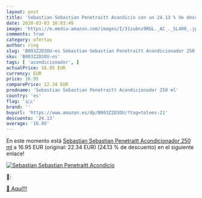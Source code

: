 ```yaml
---
layout: post
title: 'Sebastian Sebastian Penetraitt Acondicio con un 24.13 % de descuento'
date: 2020-03-03 16:03:49
image: 'https://m.media-amazon.com/images/I/31zubnz9RbL._AC_._SL400_.jpg'
comments: true
category: ofertas
author: ring
slug: 'B003Z2D3OU-es Sebastian Sebastian Penetraitt Acondicionador 250 ml'
sku: 'B003Z2D3OU-es'
tags: [ 'acondicionador', ]
actualPrice: 16.95 EUR
currency: EUR
price: 16.95
comparePrice: 22.34 EUR
prodname: 'Sebastian Sebastian Penetraitt Acondicionador 250 ml'
country: 'es'
flag: '🇪🇸'
brand: ''
buyurl: 'https://www.amazon.es/dp/B003Z2D3OU/?tag=tolees-21'
descuento: '24.13'
average: '16.95'
---
```


En este momento está [Sebastian Sebastian Penetraitt Acondicionador 250 ml](https://www.amazon.es/dp/B003Z2D3OU/?tag=tolees-21) a 16.95 EUR (original: 22.34 EUR) (24.13 %  de descuento) en el siguiente enlace!

[![Sebastian Sebastian Penetraitt Acondicio](https://m.media-amazon.com/images/I/31zubnz9RbL._AC_._SL400_.jpg)](https://www.amazon.es/dp/B003Z2D3OU/?tag=tolees-21)

🔎:


[🛒 Aquí!!!](https://www.amazon.es/dp/B003Z2D3OU/?tag=tolees-21)
